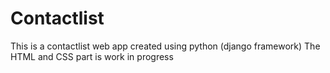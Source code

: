 # Contactlist
This is a contactlist web app created using python (django framework)
The HTML and CSS part is work in progress
